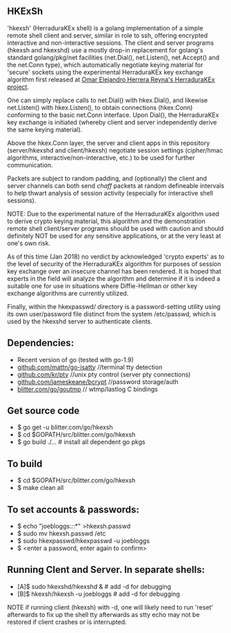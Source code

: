 HKExSh
--

'hkexsh' (HerraduraKEx shell) is a golang implementation of a simple
remote shell client and server, similar in role to ssh, offering
encrypted interactive and non-interactive sessions. The client and server
programs (hkexsh and hkexshd) use a mostly drop-in replacement for golang's
standard golang/pkg/net facilities (net.Dial(), net.Listen(), net.Accept()
and the net.Conn type), which automatically negotiate keying material for
'secure' sockets using the experimental HerraduraKEx key exchange algorithm
first released at
[Omar Elejandro Herrera Reyna's HerraduraKEx project](http://github.com/Caume/HerraduraKEx).

One can simply replace calls to net.Dial() with hkex.Dial(), and likewise
net.Listen() with hkex.Listen(), to obtain connections (hkex.Conn) conforming
to the basic net.Conn interface. Upon Dial(), the HerraduraKEx key exchange
is initiated (whereby client and server independently derive the same
keying material).

Above the hkex.Conn layer, the server and client apps in this repository
(server/hkexshd and client/hkexsh) negotiate session settings (cipher/hmac
algorithms, interactive/non-interactive, etc.) to be used for further
communication.

Packets are subject to random padding, and (optionally) the client and server
channels can both send _chaff_ packets at random defineable intervals to help
thwart analysis of session activity (especially for interactive shell sessions).

NOTE: Due to the experimental nature of the HerraduraKEx algorithm used to
derive crypto keying material, this algorithm and the demonstration remote
shell client/server programs should be used with caution and should definitely
NOT be used for any sensitive applications, or at the very least at one's
own risk.

As of this time (Jan 2018) no verdict by acknowledged 'crypto experts' as to
the level of security of the HerraduraKEx algorithm for purposes of session
key exchange over an insecure channel has been rendered.
It is hoped that experts in the field will analyze the algorithm and
determine if it is indeed a suitable one for use in situations where
Diffie-Hellman or other key exchange algorithms are currently utilized.

Finally, within the hkexpasswd/ directory is a password-setting utility
using its own user/password file distinct from the system /etc/passwd, which
is used by the hkexshd server to authenticate clients.

Dependencies:
--
* Recent version of go (tested with go-1.9)
* [github.com/mattn/go-isatty](http://github.com/mattn/go-isatty) //terminal tty detection
* [github.com/kr/pty](http://github.com/kr/pty) //unix pty control (server pty connections)
* [github.com/jameskeane/bcrypt](http://github.com/jameskeane/bcrypt) //password storage/auth
* [blitter.com/go/goutmp](https://blitter.com/gogs/Russtopia/goutmp) // wtmp/lastlog C bindings

Get source code
--
* $ go get -u blitter.com/go/hkexsh
* $ cd $GOPATH/src/blitter.com/go/hkexsh
* $ go build ./... # install all dependent go pkgs

To build
--
* $ cd $GOPATH/src/blitter.com/go/hkexsh
* $ make clean all

To set accounts & passwords:
--
* $ echo "joebloggs:*:*:*" >hkexsh.passwd
* $ sudo mv hkexsh.passwd /etc
* $ sudo hkexpasswd/hkexpasswd -u joebloggs
* $ &lt;enter a password, enter again to confirm&gt;

Running Clent and Server. In separate shells:
--
* [A]$ sudo hkexshd/hkexshd &  # add -d for debugging
* [B]$ hkexsh/hkexsh -u joebloggs # add -d for debugging

NOTE if running client (hkexsh) with -d, one will likely need to run 'reset' afterwards
to fix up the shell tty afterwards as stty echo may not be restored if client crashes
or is interrupted.

